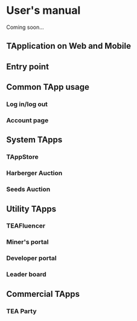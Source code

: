 # User's manual

Coming soon...

## TApplication on Web and Mobile

## Entry point

## Common TApp usage

### Log in/log out
### Account page


## System TApps
### TAppStore
### Harberger Auction

### Seeds Auction
## Utility TApps
### TEAFluencer
### Miner's portal

### Developer portal

### Leader board

## Commercial TApps

### TEA Party

